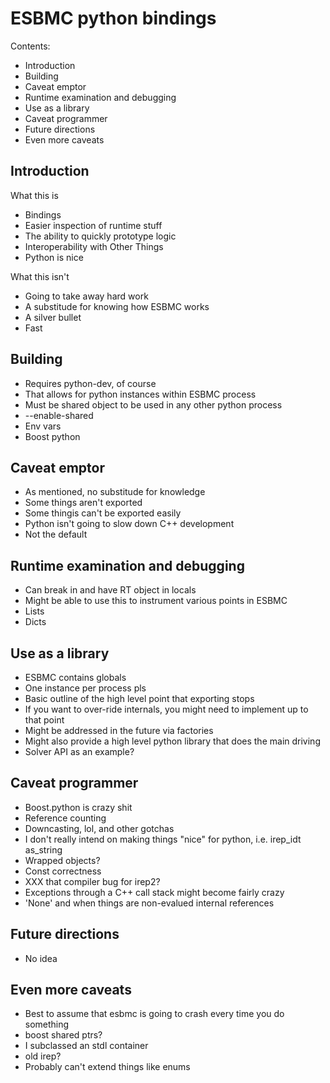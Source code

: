 # ESBMC python bindings

Contents:
 * Introduction
 * Building
 * Caveat emptor
 * Runtime examination and debugging
 * Use as a library
 * Caveat programmer
 * Future directions
 * Even more caveats

## Introduction

What this is
 * Bindings
 * Easier inspection of runtime stuff
 * The ability to quickly prototype logic
 * Interoperability with Other Things
 * Python is nice

What this isn't
 * Going to take away hard work
 * A substitude for knowing how ESBMC works
 * A silver bullet
 * Fast

## Building

 * Requires python-dev, of course
 * That allows for python instances within ESBMC process
 * Must be shared object to be used in any other python process
 * --enable-shared
 * Env vars
 * Boost python

## Caveat emptor

 * As mentioned, no substitude for knowledge
 * Some things aren't exported
 * Some thingis can't be exported easily
 * Python isn't going to slow down C++ development
 * Not the default

## Runtime examination and debugging

 * Can break in and have RT object in locals
 * Might be able to use this to instrument various points in ESBMC
 * Lists
 * Dicts

## Use as a library

 * ESBMC contains globals
 * One instance per process pls
 * Basic outline of the high level point that exporting stops
 * If you want to over-ride internals, you might need to implement up to that
   point
 * Might be addressed in the future via factories
 * Might also provide a high level python library that does the main driving
 * Solver API as an example?

## Caveat programmer

 * Boost.python is crazy shit
 * Reference counting
 * Downcasting, lol, and other gotchas
 * I don't really intend on making things "nice" for python, i.e. irep\_idt 
   as\_string
 * Wrapped objects?
 * Const correctness
 * XXX that compiler bug for irep2?
 * Exceptions through a C++ call stack might become fairly crazy
 * 'None' and when things are non-evalued internal references

## Future directions

 * No idea

## Even more caveats

 * Best to assume that esbmc is going to crash every time you do something
 * boost shared ptrs?
 * I subclassed an stdl container
 * old irep?
 * Probably can't extend things like enums
